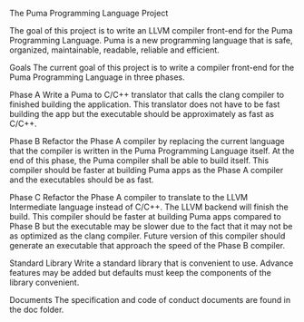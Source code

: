 ﻿The Puma Programming Language Project

The goal of this project is to write an LLVM compiler front-end for the Puma Programming Language. Puma is a new programming language that is safe, organized, maintainable, readable, reliable and efficient.

Goals
The current goal of this project is to write a compiler front-end for the Puma Programming Language in three phases.

Phase A
Write a Puma to C/C++ translator that calls the clang compiler to finished building the application. This translator does not have to be fast building the app but the executable should be approximately as fast as C/C++.

Phase B
Refactor the Phase A compiler by replacing the current language that the compiler is written in the Puma Programming Language itself.  At the end of this phase, the Puma compiler shall be able to build itself.  This compiler should be faster at building Puma apps as the Phase A compiler and the executables should be as fast.

Phase C
Refactor the Phase A compiler to translate to the LLVM Intermediate language instead of C/C++.  The LLVM backend will finish the build.  This compiler should be faster at building Puma apps compared to Phase B but the executable may be slower due to the fact that it may not be as optimized as the clang compiler. Future version of this compiler should generate an executable that approach the speed of the Phase B compiler.

Standard Library
Write a standard library that is convenient to use.  Advance features may be added but defaults must keep the components of the library convenient.

Documents
The specification and code of conduct documents are found in the doc folder.  


